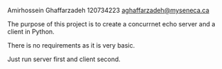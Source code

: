 Amirhossein Ghaffarzadeh
120734223
aghaffarzadeh@myseneca.ca

The purpose of this project is to create a concurrnet echo server and a client in Python. 

There is no requirements as it is very basic.

Just run server first and client second.